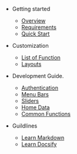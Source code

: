 - Getting started
  - [Overview](overview.md)
  - [Requirements](requirements.md)
  - [Quick Start](quickstart.md)

- Customization
  - [List of Function](function.md)
  - [Layouts](layouts.md)
  
- Development Guide.
  - [Authentication](authentication.md)
  - [Menu Bars](menus.md)
  - [Sliders](sliders.md)
  - [Home Data](home-data.md)
  - [Common Functions](commonfunctions.md)

- Guildlines
  - [Learn Markdown](markdown.md)
  - [Learn Docsify](https://docsify.js.org/#/)

